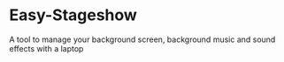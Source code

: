 # Easy-Stageshow
A tool to manage your background screen, background music and sound effects with a laptop
